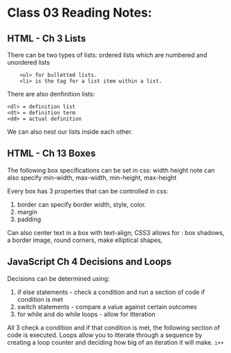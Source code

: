 # Class 03 Reading Notes:

## HTML - Ch 3 Lists
There can be two types of lists: ordered lists which are numbered and unordered lists
``` The tags are <ol> for ordered lists and will be listed numerically and
    <ul> for bulletted lists.
    <li> is the tag for a list item within a list. 
```
There are also denfinition lists: 
```
<dl> = definition list
<dt> = definition term
<dd> = actual definition
```
We can also nest our lists inside each other.

## HTML - Ch 13 Boxes
The following box specifications can be set in css:
width
height
    note can also specify min-width, max-width, min-height, max-height

Every box has 3 properties that can be controlled in css:
1. border
    can specify border width, style, color. 
1. margin
1. padding

Can also center text in a box with text-align;
CSS3 allows for : box shadows, a border image, round corners, make elliptical shapes, 

## JavaScript Ch 4  Decisions and Loops

Decisions can be determined using:
1. if else statements - check a condition and run a section of code if condition is met
2. switch statements - compare a value against certain outcomes
3. for while and do while loops - allow for itteration

All 3 check a condition and if that condition is met, the following section of code is executed. 
Loops allow you to itterate through a sequence by creating a loop counter and deciding how big of an iteration it will make. ```i++```
